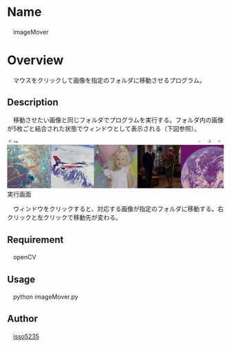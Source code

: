 # Name
　imageMover

# Overview
　マウスをクリックして画像を指定のフォルダに移動させるプログラム。

## Description
　移動させたい画像と同じフォルダでプログラムを実行する。フォルダ内の画像が5枚ごと結合された状態でウィンドウとして表示される（下図参照）。

![表示画面](https://github.com/isso5235/imageMover/blob/master/window.jpg)実行画面

　ウィンドウをクリックすると、対応する画像が指定のフォルダに移動する。右クリックと左クリックで移動先が変わる。

## Requirement
　openCV 

## Usage
　python imageMover.py

## Author
　[isso5235](https://github.com/isso5235)
